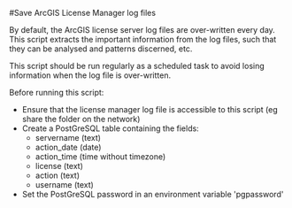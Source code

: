 #Save ArcGIS License Manager log files

By default, the ArcGIS license server log files are over-written every day. This script extracts the important
information from the log files, such that they can be analysed and patterns discerned, etc.

This script should be run regularly as a scheduled task to avoid losing information when the log file is over-written.

Before running this script:
 - Ensure that the license manager log file is accessible to this script (eg share the folder on the network)
 - Create a PostGreSQL table containing the fields:
   - servername (text)
   - action_date (date)
   - action_time (time without timezone)
   - license (text)
   - action (text)
   - username (text)
- Set the PostGreSQL password in an environment variable 'pgpassword'
